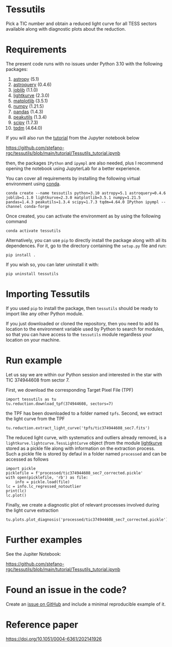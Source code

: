 # Tessutils
Pick a TIC number and obtain a reduced light curve for all TESS sectors available along with diagnostic plots about the reduction.

# Requirements
The present code runs with no issues under Python 3.10 with the following packages:

1. [astropy](https://www.astropy.org) (5.1)
2. [astroquery](https://astroquery.readthedocs.io/en/latest/) (0.4.6)
3. [joblib](https://joblib.readthedocs.io/en/latest/#) (1.1.0)
4. [lightkurve](https://docs.lightkurve.org) (2.3.0)
5. [matplotlib](https://matplotlib.org/) (3.5.1)
6. [numpy](https://numpy.org) (1.21.5)
7. [pandas](https://pandas.pydata.org/) (1.4.3)
8. [peakutils](https://peakutils.readthedocs.io/en/latest/) (1.3.4)
9. [scipy](https://scipy.org/) (1.7.3)
10. [tqdm](https://github.com/tqdm/tqdm) (4.64.0)

If you will also run the [tutorial](https://github.com/stefano-rgc/tessutils/blob/main/tutorial/Tessutils_tutorial.ipynb) from the Jupyter notebook below

https://github.com/stefano-rgc/tessutils/blob/main/tutorial/Tessutils_tutorial.ipynb

then, the packages `IPython` and `ipympl` are also needed, plus I recommend opening the notebook using JupyterLab for a better experience.

You can cover all requirements by installing the following virtual environment using [conda](https://docs.conda.io/en/latest).

```
conda create --name tessutils python=3.10 astropy=5.1 astroquery=0.4.6 joblib=1.1.0 lightkurve=2.3.0 matplotlib=3.5.1 numpy=1.21.5 pandas=1.4.3 peakutils=1.3.4 scipy=1.7.3 tqdm=4.64.0 IPython ipympl --channel conda-forge
```

Once created, you can activate the environment as by using the following command

```
conda activate tessutils
```

Alternatively, you can use `pip` to directly install the package along with all its dependences. For it, go to the directory containing the `setup.py` file and run:

```
pip install .
```

If you wish so, you can later uninstall it with:

```
pip uninstall tessutils
``` 

# Importing Tessutils

If you used `pip` to install the package, then `tessutils` should be ready to import like any other Python module.

If you just downloaded or cloned the repository, then you need to add its location to the environment variable used by Python to search for modules, so that you can have access to the `tessutils` module regardless your location on your machine.

# Run example
Let us say we are within our Python session and interested in the star with TIC 374944608 from sector 7. 

First, we download the corresponding Target Pixel File (TPF)

```
import tessutils as tu
tu.reduction.download_tpf(374944608, sectors=7)
```

the TPF has been downloaded to a folder named `tpfs`. Second, we extract the light curve from the TPF

```
tu.reduction.extract_light_curve('tpfs/tic374944608_sec7.fits')
```

The reduced light curve, with systematics and outliers already removed, is a `lightkurve.lightcurve.TessLightCurve` object (from the module [lightkurve](https://docs.lightkurve.org) stored as a pickle file along with information on the extraction process. Such a pickle file is stored by defaul in a folder named `processed` and can be accessed as follows

```
import pickle
picklefile = f'processed/tic374944608_sec7_corrected.pickle'
with open(picklefile, 'rb') as file:
    info = pickle.load(file)
lc = info.lc_regressed_notoutlier
print(lc)
lc.plot()
```

Finally, we create a diagnostic plot of relevant processes involved during the light curve extraction

```
tu.plots.plot_diagnosis('processed/tic374944608_sec7_corrected.pickle')
```

# Further examples
See the Jupiter Notebook:

https://github.com/stefano-rgc/tessutils/blob/main/tutorial/Tessutils_tutorial.ipynb


# Found an issue in the code?
Create an [issue on GitHub](https://github.com/stefano-rgc/tessutils/issues) and include a minimal reproducible example of it.

# Reference paper
https://doi.org/10.1051/0004-6361/202141926
